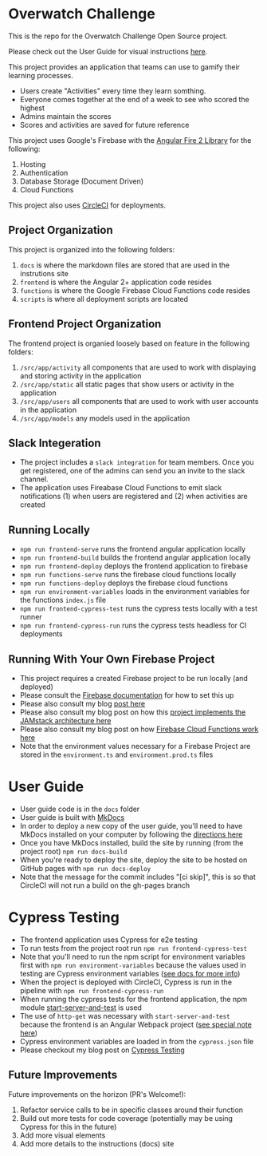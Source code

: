 # Overwatch Challenge

This is the repo for the Overwatch Challenge Open Source project.

Please check out the User Guide for visual instructions [here](https://andrewevans0102.github.io/overwatch-challenge/).

This project provides an application that teams can use to gamify their learning processes.
- Users create "Activities" every time they learn somthing.
- Everyone comes together at the end of a week to see who scored the highest
- Admins maintain the scores
- Scores and activities are saved for future reference

This project uses Google's Firebase with the [Angular Fire 2 Library](https://github.com/angular/angularfire2) for the following:
1. Hosting
2. Authentication
3. Database Storage (Document Driven)
4. Cloud Functions

This project also uses [CircleCI](https://circleci.com/) for deployments.

## Project Organization
This project is organized into the following folders:
1. `docs` is where the markdown files are stored that are used in the instrutions site
2. `frontend` is where the Angular 2+ application code resides
3. `functions` is where the Google Firebase Cloud Functions code resides
4. `scripts` is where all deployment scripts are located

## Frontend Project Organization
The frontend project is organied loosely based on feature in the following folders:
1. `/src/app/activity` all components that are used to work with displaying and storing activity in the application
2. `/src/app/static` all static pages that show users or activity in the application
3. `/src/app/users` all components that are used to work with user accounts in the application
4. `/src/app/models` any models used in the application

## Slack Integeration
- The project includes a `slack integration` for team members.  Once you get registered, one of the admins can send you an invite to the slack channel.
- The application uses Fireabase Cloud Functions to emit slack notifications (1) when users are registered and (2) when activities are created

## Running Locally
- ```npm run frontend-serve``` runs the frontend angular application locally
- ```npm run frontend-build``` builds the frontend angular application locally
- ```npm run frontend-deploy``` deploys the frontend application to firebase
- ```npm run functions-serve``` runs the firebase cloud functions locally
- ```npm run functions-deploy``` deploys the firebase cloud functions
- ```npm run environment-variables``` loads in the environment variables for the functions `index.js` file
- ```npm run frontend-cypress-test``` runs the cypress tests locally with a test runner
- ```npm run frontend-cypress-run``` runs the cypress tests headless for CI deployments

## Running With Your Own Firebase Project
- This project requires a created Firebase project to be run locally (and deployed)
- Please consult the [Firebase documentation](https://firebase.google.com/docs/web/setup/?authuser=0#config-object) for how to set this up  
- Please also consult my blog [post here](https://rhythmandbinary.com/2018/04/08/firebase/)
- Please also consult my blog post on how this [project implements the JAMstack architecture here](https://blog.angularindepth.com/why-building-with-a-jamstack-is-awesome-49618fd21198)
- Please also consult my blog post on how [Firebase Cloud Functions work here](https://blog.angularindepth.com/why-firebase-cloud-functions-are-awesome-f4faeab630f7)
- Note that the environment values necessary for a Firebase Project are stored in the `environment.ts` and `environment.prod.ts` files

# User Guide
- User guide code is in the `docs` folder
- User guide is built with [MkDocs](https://www.mkdocs.org/)
- In order to deploy a new copy of the user guide, you'll need to have MkDocs installed on your computer by following the [directions here](https://www.mkdocs.org/#installation)
- Once you have MkDocs installed, build the site by running (from the project root) `npm run docs-build`
- When you're ready to deploy the site, deploy the site to be hosted on GitHub pages with `npm run docs-deploy`
- Note that the message for the commit includes "[ci skip]", this is so that CircleCI will not run a build on the gh-pages branch

# Cypress Testing
- The frontend application uses Cypress for e2e testing
- To run tests from the project root run `npm run frontend-cypress-test`
- Note that you'll need to run the npm script for environment variables first with `npm run environment-variables` because the values used in testing are Cypress environment variables ([see docs for more info](https://docs.cypress.io/guides/guides/environment-variables.html#Setting))
- When the project is deployed with CircleCI, Cypress is run in the pipeline with `npm run frontend-cypress-run`
- When running the cypress tests for the frontend application, the npm module [start-server-and-test](https://www.npmjs.com/package/start-server-and-test) is used
- The use of `http-get` was necessary with `start-server-and-test` because the frontend is an Angular Webpack project ([see special note here](https://www.npmjs.com/package/start-server-and-test#note-for-webpack-dev-server-users))
- Cypress environment variables are loaded in from the  `cypress.json` file
- Please checkout my blog post on [Cypress Testing](https://blog.angularindepth.com/how-cypress-makes-testing-fun-a56da1294285)

## Future Improvements
Future improvements on the horizon (PR's Welcome!):
1. Refactor service calls to be in specific classes around their function
2. Build out more tests for code coverage (potentially may be using Cypress for this in the future)
3. Add more visual elements
4. Add more details to the instructions (docs) site